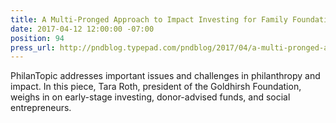 ```yaml
---
title: A Multi-Pronged Approach to Impact Investing for Family Foundations
date: 2017-04-12 12:00:00 -07:00
position: 94
press_url: http://pndblog.typepad.com/pndblog/2017/04/a-multi-pronged-approach-to-impact-investing-for-family-foundations.html?
---
```


PhilanTopic addresses important issues and challenges in philanthropy and impact. In this piece, Tara Roth, president of the Goldhirsh Foundation, weighs in on early-stage investing, donor-advised funds, and social entrepreneurs.
